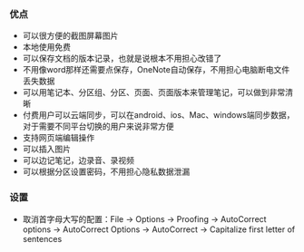 ### 优点
* 可以很方便的截图屏幕图片
* 本地使用免费
* 可以保存文档的版本记录，也就是说根本不用担心改错了
* 不用像word那样还需要点保存，OneNote自动保存，不用担心电脑断电文件丢失数据
* 可以用笔记本、分区组、分区、页面、页面版本来管理笔记，可以做到非常清晰
* 付费用户可以云端同步，可以在android、ios、Mac、windows端同步数据，对于需要不同平台切换的用户来说非常方便
* 支持网页端编辑操作
* 可以插入图片
* 可以边记笔记，边录音、录视频
* 可以根据分区设置密码，不用担心隐私数据泄漏

### 设置

* 取消首字母大写的配置：File -> Options -> Proofing -> AutoCorrect options -> AutoCorrect Options -> AutoCorrect -> Capitalize first letter of sentences
